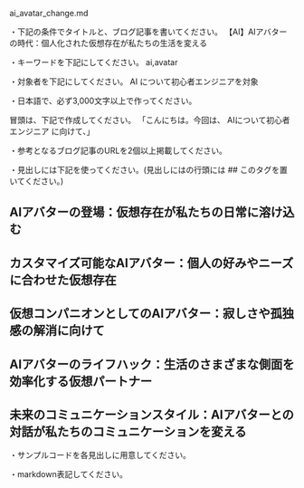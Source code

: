ai_avatar_change.md

・下記の条件でタイトルと、ブログ記事を書いてください。
【AI】AIアバターの時代：個人化された仮想存在が私たちの生活を変える

・キーワードを下記にしてください。
ai,avatar

・対象者を下記にしてください。
  AI について初心者エンジニアを対象


・日本語で、必ず3,000文字以上で作ってください。

冒頭は、下記で作成してください。
「こんにちは。今回は、
AIについて初心者エンジニア
に向けて、」

・参考となるブログ記事のURLを2個以上掲載してください。

・見出しには下記を使ってください。(見出しにはの行頭には ## このタグを置いてください。)
## AIアバターの登場：仮想存在が私たちの日常に溶け込む
## カスタマイズ可能なAIアバター：個人の好みやニーズに合わせた仮想存在
## 仮想コンパニオンとしてのAIアバター：寂しさや孤独感の解消に向けて
## AIアバターのライフハック：生活のさまざまな側面を効率化する仮想パートナー
## 未来のコミュニケーションスタイル：AIアバターとの対話が私たちのコミュニケーションを変える

・サンプルコードを各見出しに用意してください。

・markdown表記してください。

